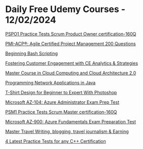 # Daily Free Udemy Courses - 12/02/2024

[PSPO1 Practice Tests Scrum Product Owner certification-160Q](https://www.udemy.com/course/pspo1tm-practice-tests-scrum-product-owner-certification-160q/?couponCode=96C3575D2534785FA4F2)
[PMI-ACP®: Agile Certified Project Management 200 Questions](https://www.udemy.com/course/pmi-acp-practice-exams-agile-certified-practitioner-200-q/?couponCode=4D3A54C288F339345550)
[Beginning Bash Scripting](https://www.udemy.com/course/bash-scripting-on-linux/?couponCode=THOMAS_EDISON)
[Fostering Customer Engagement with CE Analytics & Strategies](https://www.udemy.com/course/fostering-customer-engagement-with-ce-analytics-strategies/?couponCode=288FFFCBECA5BD2B9175)
[Master Course in Cloud Computing and Cloud Architecture 2.0](https://www.udemy.com/course/cloud-computing-cloud-architecture-cloud-security-cloud-monitoring/?couponCode=CB59B29C1A50B327E07E)
[Programming Network Applications in Java](https://www.udemy.com/course/programming-network-applications-in-java/?couponCode=FEBRARY24)
[T-Shirt Design for Beginner to Expert With Photoshop](https://www.udemy.com/course/t-shirt-design-for-beginner-to-expert-with-photoshop/?couponCode=D42A2B73F94AAF769B0B)
[Microsoft AZ-104: Azure Administrator Exam Prep Test](https://www.udemy.com/course/microsoft-az-104-azure-administrator-exam-prep-test/?couponCode=4FB6670692B7C976019E)
[PSM1 Practice Tests Scrum Master certification-160Q](https://www.udemy.com/course/psm1-practice-tests-scrum-master-certification-160q/?couponCode=2016CD83ABDCC8D3CDA0)
[Microsoft AZ-900: Azure Fundamentals Exam Preparation Test](https://www.udemy.com/course/az-900-microsoft-azure-fundamentals-exam-preparation-test/?couponCode=E2CCAB5BCC2D5751F198)
[Master Travel Writing, blogging, travel journalism & Earning](https://www.udemy.com/course/master-travel-writing-blogging-travel-journalism-earning/?couponCode=198BE9891DB87ABB9C4B)
[4 Latest Practice Tests for any C++ Certification](https://www.udemy.com/course/4-latest-practice-tests-for-any-c-certification/?couponCode=751A3E59EBF16622E706)
